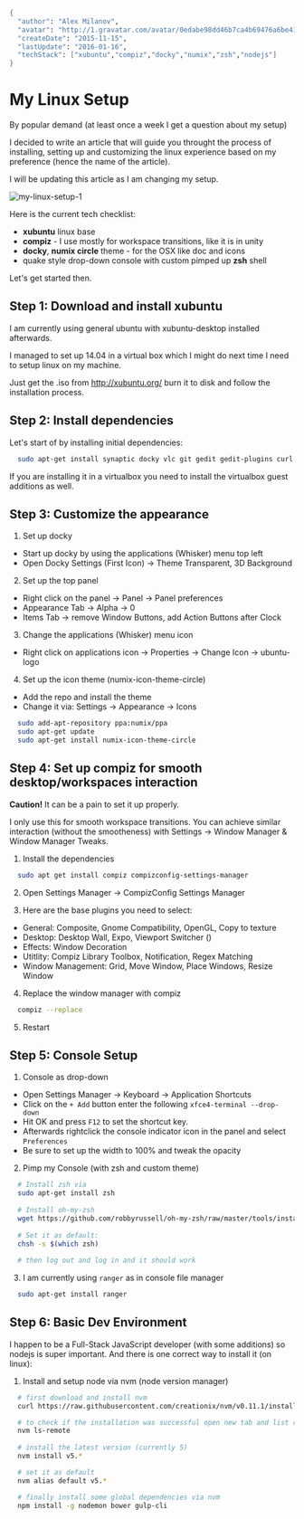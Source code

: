 ```meta
{
  "author": "Alex Milanov",
  "avatar": "http://1.gravatar.com/avatar/0edabe98dd46b7ca4b69476a6be41736",
  "createDate": "2015-11-15",
  "lastUpdate": "2016-01-16",
  "techStack": ["xubuntu","compiz","docky","numix","zsh","nodejs"]
}
```
# My Linux Setup

By popular demand (at least once a week I get a question about my setup)

I decided to write an article that will guide you throught the process of installing, setting up and customizing the linux experience based on my preference (hence the name of the article).

I will be updating this article as I am changing my setup.

![my-linux-setup-1](/assets/txt/my-linux-setup-1.png)

Here is the current tech checklist:
- **xubuntu** linux base
- **compiz** - I use mostly for workspace transitions, like it is in unity
- **docky**, **numix circle** theme - for the OSX like doc and icons
- quake style drop-down console with custom pimped up **zsh** shell

Let's get started then.

## Step 1: Download and install xubuntu

I am currently using general ubuntu with xubuntu-desktop installed afterwards. 

I managed to set up 14.04 in a virtual box which I might do next time I need to setup linux on my machine.

Just get the .iso from http://xubuntu.org/ burn it to disk and follow the installation process.

## Step 2: Install dependencies

Let's start of by installing initial dependencies:
```sh
  sudo apt-get install synaptic docky vlc git gedit gedit-plugins curl
```

If you are installing it in a virtualbox you need to install the virtualbox guest additions as well.

## Step 3: Customize the appearance

1. Set up docky
 - Start up docky by using the applications (Whisker) menu top left
 - Open Docky Settings (First Icon) -> Theme Transparent, 3D Background
2. Set up the top panel
 - Right click on the panel -> Panel -> Panel preferences
 - Appearance Tab -> Alpha -> 0
 - Items Tab -> remove Window Buttons, add Action Buttons after Clock
3. Change the applications (Whisker) menu icon
 - Right click on applications icon -> Properties -> Change Icon -> ubuntu-logo
4. Set up the icon theme (numix-icon-theme-circle)
 - Add the repo and install the theme
 - Change it via: Settings -> Appearance -> Icons

```sh
  sudo add-apt-repository ppa:numix/ppa
  sudo apt-get update
  sudo apt-get install numix-icon-theme-circle
```

## Step 4: Set up compiz for smooth desktop/workspaces interaction

**Caution!** It can be a pain to set it up properly. 

I only use this for smooth workspace transitions. You can achieve similar interaction (without the smootheness) with Settings -> Window Manager & Window Manager Tweaks. 


1. Install the dependencies
```sh
  sudo apt get install compiz compizconfig-settings-manager
```

2. Open Settings Manager -> CompizConfig Settings Manager

3. Here are the base plugins you need to select:
 - General: Composite, Gnome Compatibility, OpenGL, Copy to texture
 - Desktop: Desktop Wall, Expo, Viewport Switcher ()
 - Effects: Window Decoration
 - Utitlity: Compiz Library Toolbox, Notification, Regex Matching
 - Window Management: Grid, Move Window, Place Windows, Resize Window

4. Replace the window manager with compiz
```sh
  compiz --replace
```

5. Restart

## Step 5: Console Setup

1. Console as drop-down
 - Open Settings Manager -> Keyboard -> Application Shortcuts
 - Click on the `+ Add` button enter the following `xfce4-terminal --drop-down`
 - Hit OK and press `F12` to set the shortcut key.
 - Afterwards rightclick the console indicator icon in the panel and select `Preferences`
 - Be sure to set up the width to 100% and tweak the opacity

2. Pimp my Console (with zsh and custom theme)
```sh
  # Install zsh via 
  sudo apt-get install zsh
  
  # Install oh-my-zsh 
  wget https://github.com/robbyrussell/oh-my-zsh/raw/master/tools/install.sh -O - | zsh
  
  # Set it as default: 
  chsh -s $(which zsh)
  
  # then log out and log in and it should work
```

3. I am currently using `ranger` as in console file manager 
```sh
  sudo apt-get install ranger
```

## Step 6: Basic Dev Environment

I happen to be a Full-Stack JavaScript developer (with some additions) so nodejs is super important.
And there is one correct way to install it (on linux):

1. Install and setup node via nvm (node version manager)
```sh
  # first download and install nvm
  curl https://raw.githubusercontent.com/creationix/nvm/v0.11.1/install.sh | zsh

  # to check if the installation was successful open new tab and list remote versions 
  nvm ls-remote
  
  # install the latest version (currently 5) 
  nvm install v5.*

  # set it as default  
  nvm alias default v5.*

  # finally install some global dependencies via nvm   
  npm install -g nodemon bower gulp-cli
```



